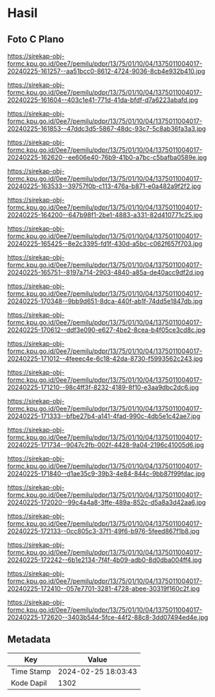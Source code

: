 # Hasil

## Foto C Plano

https://sirekap-obj-formc.kpu.go.id/0ee7/pemilu/pdpr/13/75/01/10/04/1375011004017-20240225-161257--aa51bcc0-8612-4724-9036-8cb4e932b410.jpg

https://sirekap-obj-formc.kpu.go.id/0ee7/pemilu/pdpr/13/75/01/10/04/1375011004017-20240225-161604--403c1e41-771d-41da-bfdf-d7a6223abafd.jpg

https://sirekap-obj-formc.kpu.go.id/0ee7/pemilu/pdpr/13/75/01/10/04/1375011004017-20240225-161853--47ddc3d5-5867-48dc-93c7-5c8ab36fa3a3.jpg

https://sirekap-obj-formc.kpu.go.id/0ee7/pemilu/pdpr/13/75/01/10/04/1375011004017-20240225-162620--ee606e40-76b9-41b0-a7bc-c5bafba0589e.jpg

https://sirekap-obj-formc.kpu.go.id/0ee7/pemilu/pdpr/13/75/01/10/04/1375011004017-20240225-163533--39757f0b-c113-476a-b871-e0a482a9f2f2.jpg

https://sirekap-obj-formc.kpu.go.id/0ee7/pemilu/pdpr/13/75/01/10/04/1375011004017-20240225-164200--647b98f1-2be1-4883-a331-82d410771c25.jpg

https://sirekap-obj-formc.kpu.go.id/0ee7/pemilu/pdpr/13/75/01/10/04/1375011004017-20240225-165425--8e2c3395-fd1f-430d-a5bc-c062f657f703.jpg

https://sirekap-obj-formc.kpu.go.id/0ee7/pemilu/pdpr/13/75/01/10/04/1375011004017-20240225-165751--8197a714-2903-4840-a85a-de40acc9df2d.jpg

https://sirekap-obj-formc.kpu.go.id/0ee7/pemilu/pdpr/13/75/01/10/04/1375011004017-20240225-170348--9bb9d651-8dca-440f-ab1f-74dd5e1847db.jpg

https://sirekap-obj-formc.kpu.go.id/0ee7/pemilu/pdpr/13/75/01/10/04/1375011004017-20240225-170612--ddf3e090-e627-4be2-8cea-b4f05ce3cd8c.jpg

https://sirekap-obj-formc.kpu.go.id/0ee7/pemilu/pdpr/13/75/01/10/04/1375011004017-20240225-171012--4feeec4e-6c18-42da-8730-f5993562c243.jpg

https://sirekap-obj-formc.kpu.go.id/0ee7/pemilu/pdpr/13/75/01/10/04/1375011004017-20240225-171210--98c4ff3f-8232-4189-8f10-e3aa9dbc2dc6.jpg

https://sirekap-obj-formc.kpu.go.id/0ee7/pemilu/pdpr/13/75/01/10/04/1375011004017-20240225-171333--bfbe27b4-a141-4fad-990c-4db5e1c42ae7.jpg

https://sirekap-obj-formc.kpu.go.id/0ee7/pemilu/pdpr/13/75/01/10/04/1375011004017-20240225-171734--9047c2fb-002f-4428-9a04-2196c41005d6.jpg

https://sirekap-obj-formc.kpu.go.id/0ee7/pemilu/pdpr/13/75/01/10/04/1375011004017-20240225-171840--d1ae35c9-39b3-4e84-844c-9bb87f99fdac.jpg

https://sirekap-obj-formc.kpu.go.id/0ee7/pemilu/pdpr/13/75/01/10/04/1375011004017-20240225-172020--99c4a4a8-3ffe-489a-852c-d5a8a3d42aa6.jpg

https://sirekap-obj-formc.kpu.go.id/0ee7/pemilu/pdpr/13/75/01/10/04/1375011004017-20240225-172133--0cc805c3-37f1-49f6-b976-5feed867f1b8.jpg

https://sirekap-obj-formc.kpu.go.id/0ee7/pemilu/pdpr/13/75/01/10/04/1375011004017-20240225-172242--6b1e2134-7f4f-4b09-adb0-8d0dba004ff4.jpg

https://sirekap-obj-formc.kpu.go.id/0ee7/pemilu/pdpr/13/75/01/10/04/1375011004017-20240225-172410--057e7701-3281-4728-abee-30319f160c2f.jpg

https://sirekap-obj-formc.kpu.go.id/0ee7/pemilu/pdpr/13/75/01/10/04/1375011004017-20240225-172620--3403b544-5fce-44f2-88c8-3dd07494ed4e.jpg


## Metadata

| Key        | Value               |
| ---------- | ------------------- |
| Time Stamp | 2024-02-25 18:03:43 |
| Kode Dapil | 1302                |



